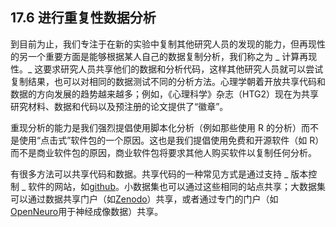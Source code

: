 ## 17.6 进行重复性数据分析

到目前为止，我们专注于在新的实验中复制其他研究人员的发现的能力，但再现性的另一个重要方面是能够根据某人自己的数据复制分析，我们称之为 _ 计算再现性。_ 这要求研究人员共享他们的数据和分析代码，这样其他研究人员就可以尝试复制结果，也可以对相同的数据测试不同的分析方法。心理学朝着开放共享代码和数据的方向发展的趋势越来越多；例如，《心理科学》杂志（HTG2）现在为共享研究材料、数据和代码以及预注册的论文提供了“徽章”。

重现分析的能力是我们强烈提倡使用脚本化分析（例如那些使用 R 的分析）而不是使用“点击式”软件包的一个原因。这也是我们提倡使用免费和开源软件（如 R）而不是商业软件包的原因，商业软件包将要求其他人购买软件以复制任何分析。

有很多方法可以共享代码和数据。共享代码的一种常见方式是通过支持 _ 版本控制 _ 软件的网站，如[github](http://github.com)。小数据集也可以通过这些相同的站点共享；大数据集可以通过数据共享门户（如[Zenodo](https://zenodo.org/)）共享，或者通过专门的门户（如[OpenNeuro](http://openneuro.org)用于神经成像数据）共享。